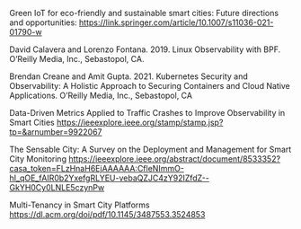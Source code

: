  Green IoT for eco-friendly and sustainable smart cities: Future directions and opportunities:
 https://link.springer.com/article/10.1007/s11036-021-01790-w


David Calavera and Lorenzo Fontana. 2019. Linux Observability with BPF. O’Reilly Media, Inc., Sebastopol, CA.

Brendan Creane and Amit Gupta. 2021. Kubernetes Security and Observability: A Holistic Approach to Securing Containers and Cloud
Native Applications. O’Reilly Media, Inc., Sebastopol, CA


Data-Driven Metrics Applied to Traffic Crashes to
Improve Observability in Smart Cities
https://ieeexplore.ieee.org/stamp/stamp.jsp?tp=&arnumber=9922067


The Sensable City: A Survey on the Deployment and Management for Smart City Monitoring
https://ieeexplore.ieee.org/abstract/document/8533352?casa_token=FLzHnaH6EjAAAAAA:CfleNImmO-hI_qOE_fAIR0b2YxefgRLYEU-vebaQZJC4zY92IZfdZ--GkYH0Cy0LNLE5czynPw


Multi-Tenancy in Smart City Platforms
https://dl.acm.org/doi/pdf/10.1145/3487553.3524853